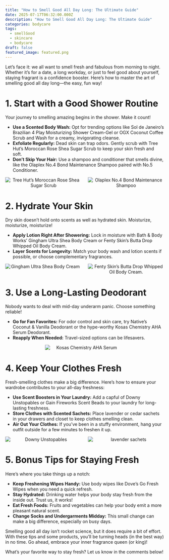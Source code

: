 ```yaml
---
title: "How to Smell Good All Day Long: The Ultimate Guide"
date: 2025-07-17T06:32:00.000Z
description: "How to Smell Good All Day Long: The Ultimate Guide"
categories: bodycare
tags:
  - smellGood
  - skincare
  - bodycare
draft: false
featured_image: featured.png
---
```


Let’s face it: we all want to smell fresh and fabulous from morning to night. Whether it’s for a date, a long workday, or just to feel good about yourself, staying fragrant is a confidence booster. Here’s how to master the art of smelling good all day long—the easy, fun way!

# 1. Start with a Good Shower Routine

Your journey to smelling amazing begins in the shower. Make it count!

- **Use a Scented Body Wash:** Opt for trending options like Sol de Janeiro’s Brazilian 4 Play Moisturizing Shower Cream-Gel or OGX Coconut Coffee Scrub and Wash for a creamy, invigorating cleanse.
- **Exfoliate Regularly:** Dead skin can trap odors. Gently scrub with Tree Hut’s Moroccan Rose Shea Sugar Scrub to keep your skin fresh and soft.
- **Don’t Skip Your Hair:** Use a shampoo and conditioner that smells divine, like the Olaplex No.4 Bond Maintenance Shampoo paired with No.5 Conditioner.
<div style="display: flex; flex-wrap: wrap; gap: 20px; justify-content: center;">

  <div style="flex: 1 1 200px; text-align: center;">
    <img src="https://m.media-amazon.com/images/I/81YRwjvzfCL._SL1500_.jpg" alt="Tree Hut’s Moroccan Rose Shea Sugar Scrub" style="max-width: 100%; height: auto; display: block; margin: 0 auto;" />
  </div>
  <div style="flex: 1 1 200px; text-align: center;">
    <img src="https://m.media-amazon.com/images/I/71UGYa0HVRL._SL1500_.jpg" alt="Olaplex No.4 Bond Maintenance Shampoo" style="max-width: 100%; height: auto; display: block; margin: 0 auto;" />
  </div>

</div>


# 2. Hydrate Your Skin

Dry skin doesn’t hold onto scents as well as hydrated skin. Moisturize, moisturize, moisturize!

- **Apply Lotion Right After Showering:** Lock in moisture with Bath & Body Works’ Gingham Ultra Shea Body Cream or Fenty Skin’s Butta Drop Whipped Oil Body Cream.
- **Layer Scents for Longevity:** Match your body wash and lotion scents if possible, or choose complementary fragrances.
<div style="display: flex; flex-wrap: wrap; gap: 20px; justify-content: center;">

  <div style="flex: 1 1 200px; text-align: center;">
    <img src="https://m.media-amazon.com/images/I/712ltEUJP2L._SL1500_.jpg" alt="Gingham Ultra Shea Body Cream " style="max-width: 100%; height: auto; display: block; margin: 0 auto;" />
  </div>
  <div style="flex: 1 1 200px; text-align: center;">
    <img src="https://m.media-amazon.com/images/I/41Kaahu3J8L.jpg" alt="Fenty Skin’s Butta Drop Whipped Oil Body Cream." style="max-width: 100%; height: auto; display: block; margin: 0 auto;" />
  </div>

</div>


# 3. Use a Long-Lasting Deodorant

Nobody wants to deal with mid-day underarm panic. Choose something reliable!

- **Go for Fan Favorites:** For odor control and skin care, try Native’s Coconut & Vanilla Deodorant or the hype-worthy Kosas Chemistry AHA Serum Deodorant.
- **Reapply When Needed:** Travel-sized options can be lifesavers.
<div style="display: flex; flex-wrap: wrap; gap: 20px; justify-content: center;">

  <div style="flex: 1 1 200px; text-align: center;">
    <img src="https://m.media-amazon.com/images/I/61th2M-8DDL._SL1500_.jpg" alt="Kosas Chemistry AHA Serum " style="max-width: 50%; height: auto; display: block; margin: 0 auto;" />
  </div>

</div>


# 4. Keep Your Clothes Fresh

Fresh-smelling clothes make a big difference. Here’s how to ensure your wardrobe contributes to your all-day freshness:

- **Use Scent Boosters in Your Laundry:** Add a capful of Downy Unstopables or Gain Fireworks Scent Beads to your laundry for long-lasting freshness.
- **Store Clothes with Scented Sachets:** Place lavender or cedar sachets in your drawers and closet to keep clothes smelling clean.
- **Air Out Your Clothes:** If you’ve been in a stuffy environment, hang your outfit outside for a few minutes to freshen it up.
<div style="display: flex; flex-wrap: wrap; gap: 20px; justify-content: center;">

  <div style="flex: 1 1 200px; text-align: center;">
    <img src="https://m.media-amazon.com/images/I/91V7UiHy1GL._AC_SL1500_.jpg" alt=" Downy Unstopables " style="max-width: 100%; height: auto; display: block; margin: 0 auto;" />
  </div>
  <div style="flex: 1 1 200px; text-align: center;">
    <img src="https://m.media-amazon.com/images/I/91xkO5oVnlL._AC_SL1500_.jpg" alt="lavender sachets" style="max-width: 100%; height: auto; display: block; margin: 0 auto;" />
  </div>

</div>


# 5. Bonus Tips for Staying Fresh

Here’s where you take things up a notch:

- **Keep Freshening Wipes Handy:** Use body wipes like Dove’s Go Fresh Wipes when you need a quick refresh.
- **Stay Hydrated:** Drinking water helps your body stay fresh from the inside out. Trust us, it works!
- **Eat Fresh Foods:** Fruits and vegetables can help your body emit a more pleasant natural scent.
- **Change Socks and Undergarments Midday:** This small change can make a big difference, especially on busy days.

Smelling good all day isn’t rocket science, but it does require a bit of effort. With these tips and some products, you’ll be turning heads (in the best way) in no time. Go ahead, embrace your inner fragrance queen (or king)!

What’s your favorite way to stay fresh? Let us know in the comments below!